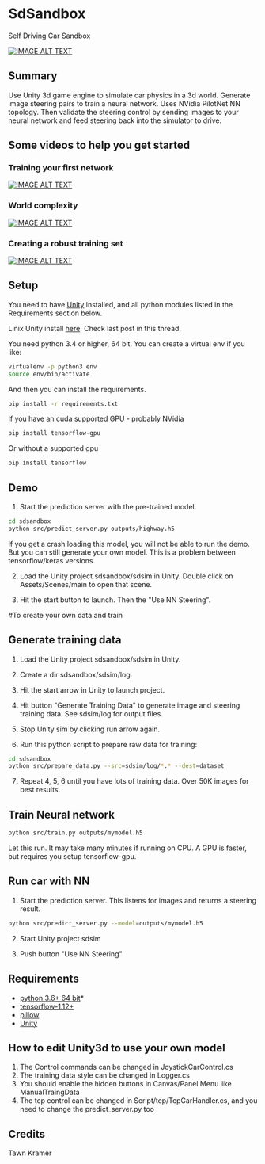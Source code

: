 <!--
 * @Author: Sauron Wu
 * @GitHub: wutianze
 * @Email: 1369130123qq@gmail.com
 * @Date: 2019-09-23 10:12:28
 * @LastEditors: Sauron Wu
 * @LastEditTime: 2019-09-23 14:44:57
 * @Description: 
 -->
# SdSandbox

Self Driving Car Sandbox


[![IMAGE ALT TEXT](https://img.youtube.com/vi/e0AFMilaeMI/0.jpg)](https://www.youtube.com/watch?v=e0AFMilaeMI "self driving car sim")


## Summary

Use Unity 3d game engine to simulate car physics in a 3d world. 
Generate image steering pairs to train a neural network. Uses NVidia PilotNet NN topology.
Then validate the steering control by sending images to your neural network and feed steering back into the simulator to drive.

## Some videos to help you get started

### Training your first network
[![IMAGE ALT TEXT](https://img.youtube.com/vi/oe7fYuYw8GY/0.jpg)](https://www.youtube.com/watch?v=oe7fYuYw8GY "Getting Started w sdsandbox")

### World complexity
[![IMAGE ALT TEXT](https://img.youtube.com/vi/FhAKaH3ysow/0.jpg)](https://www.youtube.com/watch?v=FhAKaH3ysow "Making a more interesting world.")

### Creating a robust training set

[![IMAGE ALT TEXT](https://img.youtube.com/vi/_h8l7qoT4zQ/0.jpg)](https://www.youtube.com/watch?v=_h8l7qoT4zQ "Creating a robust sdc.")

## Setup

You need to have [Unity](https://unity3d.com/get-unity/download) installed, and all python modules listed in the Requirements section below.

Linix Unity install [here](https://forum.unity3d.com/threads/unity-on-linux-release-notes-and-known-issues.350256/). Check last post in this thread.

You need python 3.4 or higher, 64 bit. You can create a virtual env if you like:
```bash
virtualenv -p python3 env
source env/bin/activate
```

And then you can install the requirements. 
```bash
pip install -r requirements.txt
```

If you have an cuda supported GPU - probably NVidia
```bash
pip install tensorflow-gpu
```

Or without a supported gpu
```bash
pip install tensorflow
```


## Demo

1) Start the prediction server with the pre-trained model. 

```bash
cd sdsandbox
python src/predict_server.py outputs/highway.h5
```
 If you get a crash loading this model, you will not be able to run the demo. But you can still generate your own model. This is a problem between tensorflow/keras versions. 
 
2) Load the Unity project sdsandbox/sdsim in Unity. Double click on Assets/Scenes/main to open that scene.  

3) Hit the start button to launch. Then the "Use NN Steering".  


#To create your own data and train

## Generate training data

1) Load the Unity project sdsandbox/sdsim in Unity.  

2) Create a dir sdsandbox/sdsim/log.  

3) Hit the start arrow in Unity to launch project.  

4) Hit button "Generate Training Data" to generate image and steering training data. See sdsim/log for output files.  

5) Stop Unity sim by clicking run arrow again.  

6) Run this python script to prepare raw data for training:  

```bash
cd sdsandbox
python src/prepare_data.py --src=sdsim/log/*.* --dest=dataset
```

7) Repeat 4, 5, 6 until you have lots of training data. Over 50K images for best results.



## Train Neural network

```bash
python src/train.py outputs/mymodel.h5
```

Let this run. It may take many minutes if running on CPU. A GPU is faster, but requires you setup tensorflow-gpu.



## Run car with NN

1) Start the prediction server. This listens for images and returns a steering result.  

```bash
python src/predict_server.py --model=outputs/mymodel.h5
```

2) Start Unity project sdsim  

3) Push button "Use NN Steering"  



## Requirements
* [python 3.6+ 64 bit](https://www.python.org/)*
* [tensorflow-1.12+](https://github.com/tensorflow/tensorflow)  
* [pillow](https://python-pillow.org/)  
* [Unity](https://unity3d.com/get-unity/download)  

## How to edit Unity3d to use your own model
1. The Control commands can be changed in JoystickCarControl.cs
2. The training data style can be changed in Logger.cs
3. You should enable the hidden buttons in Canvas/Panel Menu like ManualTraingData
4. The tcp control can be changed in Script/tcp/TcpCarHandler.cs, and you need to change the predict_server.py too

## Credits

Tawn Kramer  

